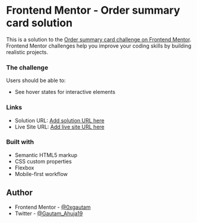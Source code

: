 # Frontend Mentor - Order summary card solution

This is a solution to the [Order summary card challenge on Frontend Mentor](https://www.frontendmentor.io/challenges/order-summary-component-QlPmajDUj). Frontend Mentor challenges help you improve your coding skills by building realistic projects.

### The challenge

Users should be able to:

- See hover states for interactive elements

### Links

- Solution URL: [Add solution URL here](https://your-solution-url.com)
- Live Site URL: [Add live site URL here](https://your-live-site-url.com)

### Built with

- Semantic HTML5 markup
- CSS custom properties
- Flexbox
- Mobile-first workflow

## Author

- Frontend Mentor - [@0xgautam](https://www.frontendmentor.io/profile/0xgautam)
- Twitter - [@Gautam_Ahuja19](https://www.twitter.com/Gautam_Ahuja19)
